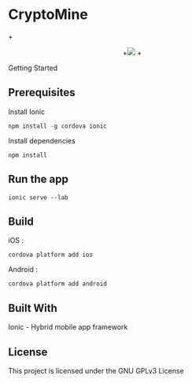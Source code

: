 # CryptoMine


+<p align="center">
+<img src="https://im.ezgif.com/tmp/ezgif-1-7891dfbad5.gif"/>
+</p>


Getting Started

## Prerequisites

Install Ionic
```
npm install -g cordova ionic
```
Install dependencies
```
npm install
```
## Run the app
```
ionic serve --lab
```
## Build
iOS :
```
cordova platform add ios
```
Android :
```
cordova platform add android
```
## Built With
Ionic - Hybrid mobile app framework

## License
This project is licensed under the GNU GPLv3 License
